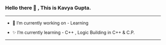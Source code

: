 ### Hello there 👋 , This is Kavya Gupta.

---

+ 🌟 I’m currently working on - Learning

+ ✨ I’m currently learning - C++ , Logic Building in C++ & C.P.

---















